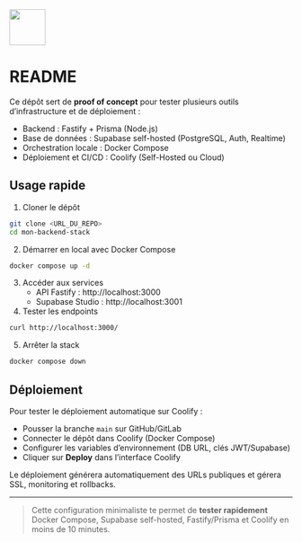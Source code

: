 <img src="https://r2cdn.perplexity.ai/pplx-full-logo-primary-dark%402x.png" style="height:64px;margin-right:32px"/>

# README

Ce dépôt sert de **proof of concept** pour tester plusieurs outils d’infrastructure et de déploiement :

- Backend : Fastify + Prisma (Node.js)
- Base de données : Supabase self-hosted (PostgreSQL, Auth, Realtime)
- Orchestration locale : Docker Compose
- Déploiement et CI/CD : Coolify (Self-Hosted ou Cloud)


## Usage rapide

1. Cloner le dépôt

```bash
git clone <URL_DU_REPO>
cd mon-backend-stack
```

2. Démarrer en local avec Docker Compose

```bash
docker compose up -d
```

3. Accéder aux services
    - API Fastify : http://localhost:3000
    - Supabase Studio : http://localhost:3001
4. Tester les endpoints

```bash
curl http://localhost:3000/
```

5. Arrêter la stack

```bash
docker compose down
```


## Déploiement

Pour tester le déploiement automatique sur Coolify :

- Pousser la branche `main` sur GitHub/GitLab
- Connecter le dépôt dans Coolify (Docker Compose)
- Configurer les variables d’environnement (DB URL, clés JWT/Supabase)
- Cliquer sur **Deploy** dans l’interface Coolify

Le déploiement générera automatiquement des URLs publiques et gérera SSL, monitoring et rollbacks.

***

> Cette configuration minimaliste te permet de **tester rapidement** Docker Compose, Supabase self-hosted, Fastify/Prisma et Coolify en moins de 10 minutes.

